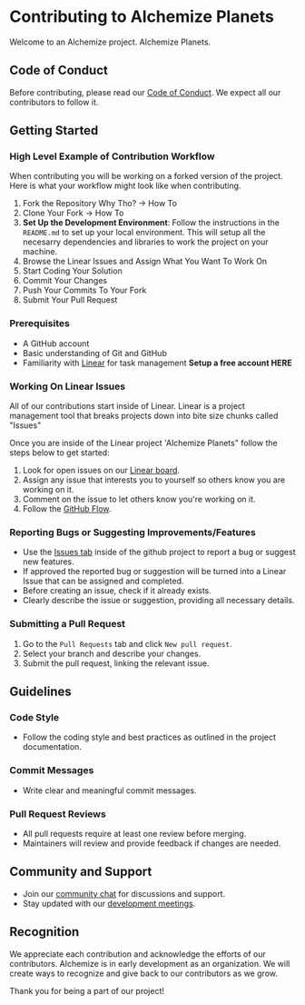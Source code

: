 # Contributing to Alchemize Planets

Welcome to an Alchemize project. Alchemize Planets.

## Code of Conduct

Before contributing, please read our [Code of Conduct](LINK_TO_CODE_OF_CONDUCT). We expect all our contributors to follow it.

## Getting Started

### High Level Example of Contribution Workflow

When contributing you will be working on a forked version of the project. Here is what your workflow might look like when contributing.

1. Fork the Repository <span title="This is the tooltip text">Why Tho?</span>
 -> How To
2. Clone Your Fork -> How To
3. **Set Up the Development Environment**: Follow the instructions in the `README.md` to set up your local environment. This will setup all the necesarry dependencies and libraries to work the project on your machine.
4. Browse the Linear Issues and Assign What You Want To Work On
5. Start Coding Your Solution
6. Commit Your Changes
7. Push Your Commits To Your Fork
8. Submit Your Pull Request

### Prerequisites

- A GitHub account
- Basic understanding of Git and GitHub
- Familiarity with [Linear](https://linear.app/) for task management
    **Setup a free account HERE**

### Working On Linear Issues

All of our contributions start inside of Linear. Linear is a project management tool that breaks projects down into bite size chunks called "Issues" 

Once you are inside of the Linear project 'Alchemize Planets" follow the steps below to get started:

1. Look for open issues on our [Linear board](LINK_TO_LINEAR_BOARD).
2. Assign any issue that interests you to yourself so others know you are working on it.
3. Comment on the issue to let others know you're working on it.
4. Follow the [GitHub Flow](https://guides.github.com/introduction/flow/).

### Reporting Bugs or Suggesting Improvements/Features

- Use the [Issues tab](LINK_TO_GITHUB_ISSUES) inside of the github project to report a bug or suggest new features.
- If approved the reported bug or suggestion will be turned into a Linear Issue that can be assigned and completed.
- Before creating an issue, check if it already exists.
- Clearly describe the issue or suggestion, providing all necessary details. 

### Submitting a Pull Request

1. Go to the `Pull Requests` tab and click `New pull request`.
2. Select your branch and describe your changes.
3. Submit the pull request, linking the relevant issue.

## Guidelines

### Code Style

- Follow the coding style and best practices as outlined in the project documentation.

### Commit Messages

- Write clear and meaningful commit messages.

### Pull Request Reviews

- All pull requests require at least one review before merging.
- Maintainers will review and provide feedback if changes are needed.

## Community and Support

- Join our [community chat](LINK_TO_CHAT) for discussions and support.
- Stay updated with our [development meetings](LINK_TO_MEETINGS_INFO).

## Recognition

We appreciate each contribution and acknowledge the efforts of our contributors. Alchemize is in early development as an organization. We will create ways to recognize and give back to our contributors as we grow.

Thank you for being a part of our project!
